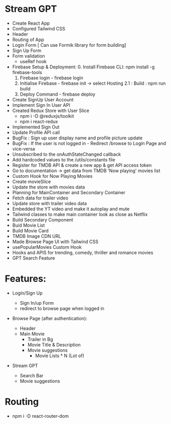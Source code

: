 # Stream GPT
- Create React App 
- Configured Tailwind CSS 
- Header
- Routing of App
- Login Form [ Can use Formik library for form building]
- Sign Up Form
- Form validation
    - useRef hook
- Firebase Setup & Deployment:
    0. Install Firebase CLI: npm install -g firebase-tools 
    1. Firebase login - firebase login
    2. Initialise Firebase - firebase init -> select Hosting
        2.1 : Build : npm run build
    3. Deploy Command - firebase deploy
- Create SignUp User Account 
- Implement Sign In User API 
- Created Redux Store with User Slice 
    - npm i -D @reduxjs/toolkit
    - npm i react-redux
- Implemented Sign Out 
- Update Profile API call
- BugFix : Sign up user display name and profile picture update
- BugFix : If the user is not logged in - Redirect /browse to Login Page and vice-versa
- Unsubscribed to the onAuthStateChanged callback
- Add hardcoded values to the /utils/constants file
- Register for TMDB API & create a new app & get API access token
- Go to documentation -> get data from TMDB 'Now playing' movies list
- Custom Hook for Now Playing Movies
- Create movieSlice 
- Update the store with movies data
- Planning for MainContainer and Secondary Container
- Fetch data for trailer video
- Update store with trailer video data
- Embedded the YT video and make it autoplay and mute
- Tailwind classes to make main container look as close as Netflix 
- Build Secondary Component
- Buid Movie List 
- Build Movie Card 
- TMDB Image CDN URL 
- Made Browse Page UI with Tailwind CSS 
- usePopularMovies Custom Hook 
- Hooks and APIS for trending, comedy, thriller and romance movies 
- GPT Search Feature
# Features:
- Login/Sign Up
    - Sign In/up Form
    - redirect to browse page when logged in 

- Browse Page (after authentication): 
    - Header
    - Main Movie
        - Trailer in Bg
        - Movie Title & Description
        - Movie suggestions 
            - Movie Lists * N (Lot of)

- Stream GPT
    - Search Bar
    - Movie suggestions

# Routing 
- npm i -D react-router-dom
